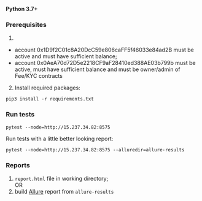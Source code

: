 **Python 3.7+**

### Prerequisites
1. 
- account 0x1D9f2C01c8A20DcC59e806caFF5f46033e84ad2B must be active and must have sufficient balance;
- account 0x0AeA70d72D5e2218CF9aF28410ed388AE03b799b must be active, must have sufficient balance and must be owner/admin of Fee/KYC contracts
2. Install required packages:
```
pip3 install -r requirements.txt
```


### Run tests
```
pytest --node=http://15.237.34.82:8575
```

Run tests with a little better looking report:
```
pytest --node=http://15.237.34.82:8575 --alluredir=allure-results
```

### Reports
1. `report.html` file in working directory;  
OR
2. build [Allure](https://github.com/allure-framework/allure2) report from `allure-results`

